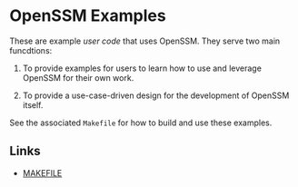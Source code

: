 # OpenSSM Examples

These are example *user code* that uses OpenSSM. They serve two main funcdtions:

1. To provide examples for users to learn how to use and leverage OpenSSM for their own work.

2. To provide a use-case-driven design for the development of OpenSSM itself.

See the associated `Makefile` for how to build and use these examples.

## Links

- [MAKEFILE](MAKEFILE.md)